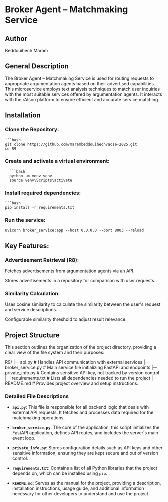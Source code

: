 # Broker Agent – Matchmaking Service

## Author

Beddouihech Maram

## General Description

The Broker Agent – Matchmaking Service is used for routing requests to appropriate argumentation agents based on their advertised capabilities. This microservice employs text analysis techniques to match user inquiries with the most suitable services offered by argumentation agents. It interacts with the rAIson platform to ensure efficient and accurate service matching.

## Installation

### Clone the Repository:

    ```bash
    git clone https://github.com/marambeddouihech/aose-2025.git
    cd R9
    
### Create and activate a virtual environment:
      ```bash
      python -m venv venv
      source venv\Scripts\activate

### Install required dependencies:

    ```bash
    pip install -r requirements.txt

### Run the service:

    uvicorn broker_service:app --host 0.0.0.0 --port 8003 --reload

## Key Features:

### Advertisement Retrieval (R8):

Fetches advertisements from argumentation agents via an API.

Stores advertisements in a repository for comparison with user requests.

### Similarity Calculation:

Uses cosine similarity to calculate the similarity between the user's request and service descriptions.

Configurable similarity threshold to adjust result relevance.

## Project Structure

This section outlines the organization of the project directory, providing a clear view of the file system and their purposes:

R9/ |-- api.py # Handles API communication with external services |-- broker_service.py # Main service file initializing FastAPI and endpoints |-- private_info.py # Contains sensitive API key, not tracked by version control |-- requirements.txt # Lists all dependencies needed to run the project |-- README.md # Provides project overview and setup instructions.


### Detailed File Descriptions

- **`api.py`**: This file is responsible for all backend logic that deals with external API requests. It fetches and processes data required for the matchmaking operations.

- **`broker_service.py`**: The core of the application, this script initializes the FastAPI application, defines API routes, and includes the server's main event loop.

- **`private_info.py`**: Stores configuration details such as API keys and other sensitive information, ensuring they are kept secure and out of version control.

- **`requirements.txt`**: Contains a list of all Python libraries that the project depends on, which can be installed using `pip`.

- **`README.md`**: Serves as the manual for the project, providing a description, installation instructions, usage guide, and additional information necessary for other developers to understand and use the project.




